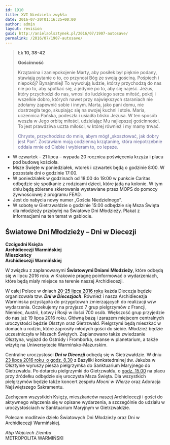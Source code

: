 ```yaml
---
id: 1910
title: XVI Niedziela zwykła
date: 2016-07-20T01:16:25+00:00
author: admin
layout: revision
guid: http://anielaolsztynek.pl/2016/07/1907-autosave/
permalink: /2016/07/1907-autosave/
---
```

> **Łk 10, 38-42**
> 
> **Gościnność**
> 
> Krzątanina i zaniepokojenie Marty, aby posiłek był pięknie podany, stawiają pytanie o to, co przynosi Bóg ze swoją gościną. Pośpiech i niepokój? Bynajmniej! To wywołują ludzie, którzy przychodzą do nas nie po to, aby spotkać się, a jedynie po to, aby się najeść. Jezus, który przychodzi do nas, wnosi do ludzkiego serca miłość, pokój i wszelkie dobro, których nawet przy największych staraniach nie zdołamy zapewnić sobie i innym. Marta, jako pani domu, nie dostrzegła tego, skupiając się na swojej kuchni i stole. Maria, uczennica Pańska, podeszła i usiadła blisko Jezusa. W ten sposób weszła w Jego orbitę miłości, udzielając Mu najlepszej gościnności. To jest prawdziwa uczta miłości, w której również i my mamy trwać.
> 
> <span style="color: #666699;">Chryste, przychodzisz do mnie, abym mógł &#8222;skosztować, jak dobry jest Pan&#8221;. Zostawiam moją codzienną krzątaninę, która niepotrzebnie oddala mnie od Ciebie i wybieram to, co lepsze.</span>

  * W czwartek &#8211; 21 lipca &#8211; wypada 20 rocznica poświęcenia krzyża i placu pod budowę kościoła.
  * Msze Święte w poniedziałek, wtorek i czwartek będą o godzinie 8:00. W pozostałe dni o godzinie 17:00.
  * W poniedziałek w godzinach od 18:00 do 19:00 w punkcie Caritas odbędzie się spotkanie z rodzicami dzieci, które jadą na kolonie. W tym dniu będą zbierane skierowania wystawiane przez MOPS do pomocy żywnościowej z programu FEAD.
  * Jest do nabycia nowy numer &#8222;Gościa Niedzielnego&#8221;.
  * W sobotę w Gietrzwałdzie o godzinie 15:00 odbędzie się Msza Święta dla młodzieży przybyłej na Światowe Dni Młodzieży. Plakat z informacjami na ten temat w gablocie.

## Światowe Dni Młodzieży &#8211; Dni w Diecezji

<div>
  <p>
    <strong>Czcigodni Księża<br /> Archidiecezji Warmińskiej<br /> Mieszkańcy<br /> Archidiecezji Warmińskiej</strong>
  </p>
  
  <p>
    W związku z zaplanowanymi <strong>Światowymi Dniami Młodzieży</strong>, które odbędą się w lipcu 2016 roku w Krakowie pragnę poinformować o wydarzeniach, które będą miały miejsce na terenie naszej Archidiecezji.
  </p>
  
  <p>
    W całej Polsce w dniach <span style="color: #000000;"><span style="text-decoration: underline;">20-25 lipca 2016 roku</span></span> każda Diecezja będzie organizowała tzw. <em><strong>Dni w Diecezjach</strong></em>. Również i nasza Archidiecezja Warmińska przystąpiła do przygotowań zmierzających do realizacji w/w wydarzenia. Oczekujemy na przyjazd 7 grup pielgrzymów z Francji, Niemiec, Austrii, Łotwy i Rosji w ilości 700 osób. Większość grup przyjedzie do nas już 19 lipca 2016 roku. Główną bazą i zarazem miejscem centralnych uroczystości będzie Olsztyn oraz Gietrzwałd. Pielgrzymi będą mieszkać w domach u rodzin, które zaprosiły młodych gości do siebie. Młodzież będzie uczestniczyła w Mszach Świętych. Zaplanowano także zwiedzanie Olsztyna, wyjazd do Ostródy i Fromborka, seanse w planetarium, a także wizytę na Uniwersytecie Warmińsko-Mazurskim.
  </p>
  
  <p>
    Centralne uroczystości <em><strong>Dni w Diecezji</strong></em> odbędą się w Gietrzwałdzie. W dniu <span style="text-decoration: underline;">23 lipca 2016 roku  o godz. 8.30</span> z Bazyliki konkatedralnej św. Jakuba w Olsztynie wyruszy piesza pielgrzymka do Sanktuarium Maryjnego do Gietrzwałdu. Po dotarciu pielgrzymki do Gietrzwałdu, o <span style="text-decoration: underline;">godz. 15.00</span> na placu przy źródełku odbędzie się uroczysta Msza Święta. Dla wszystkich pielgrzymów będzie także koncert zespołu<em> Mocni w Wierze</em> oraz Adoracja Najświętszego Sakramentu.
  </p>
  
  <p>
    Zachęcam wszystkich Księży, mieszkańców naszej Archidiecezji i gości do aktywnego włączenia się w opisane wydarzenia, a szczególnie do udziału w uroczystościach w Sanktuarium Maryjnym w Gietrzwałdzie.
  </p>
  
  <p>
    Polecam modlitwie dzieło Światowych Dni Młodzieży oraz Dni w Archidiecezji Warmińskiej.
  </p>
  
  <p>
    <em>Abp Wojciech Ziemba</em><br /> METROPOLITA WARMIŃSKI
  </p>
</div>